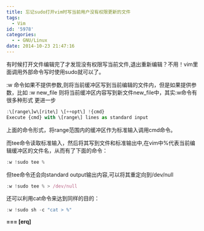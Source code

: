 ```yaml
---
title: 忘记sudo打开vim时写当前用户没有权限更新的文件
tags:
  - Vim
id: '5978'
categories:
  - - GNU/Linux
date: 2014-10-23 21:47:16
---
```



<!-- more -->
有时候打开文件编辑完了才发现没有权限写当前文件,退出重新编辑？不用！vim里面调用外部命令写时使用sudo就可以了。

:w 命令如果不提供参数,则将当前缓冲区写到当前编辑的文件内，但是如果提供参数，比如
:w new_file 则将当前缓冲区内容写到新文件new_file中，其实:w命令有很多种形式
更进一步
```js
:\[range\]w\[rite\] \[++opt\] !{cmd}
Execute {cmd} with \[range\] lines as standard input
```
上面的命令形式，将range范围内的缓冲区作为标准输入调用cmd命令。

而tee命令读取标准输入，然后将其写到文件和标准输出中,在vim中%代表当前编辑缓冲区的文件名，从而有了下面的命令：
```js
:w !sudo tee %
```
但tee命令还会向standard output输出内容,可以将其重定向到/dev/null
```js
:w !sudo tee % > /dev/null
```

还可以利用cat命令来达到同样的目的：
```js
:w !sudo sh -c "cat > %"
```

 **===
\[erq\]**